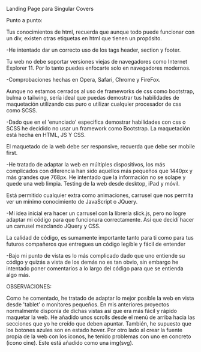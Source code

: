 Landing Page para Singular Covers

Punto a punto:

Tus conocimientos de html, recuerda que aunque todo puede funcionar con un div, existen otras etiquetas en html que tienen un propósito.

-He intentado dar un correcto uso de los tags header, section y footer.

Tu web no debe soportar versiones viejas de navegadores como Internet Explorer 11. Por lo tanto puedes enfocarte solo en navegadores modernos.

-Comprobaciones hechas en Opera, Safari, Chrome y FireFox.

Aunque no estamos cerrados al uso de frameworks de css como bootstrap, bulma o tailwing, sería ideal que puedas demostrar tus habilidades de maquetación utilizando css puro o utilizar cualquier procesador de css como SCSS.

-Dado que en el 'enunciado' especifica demostrar habilidades con css o SCSS he decidido no usar un framework como Bootstrap. La maquetación está hecha en HTML, JS Y CSS.

El maquetado de la web debe ser responsive, recuerda que debe ser mobile first.

-He tratado de adaptar la web en múltiples dispositivos, los más complicados con diferencia han sido aquellos más pequeños que 1440px y más grandes que 768px. He intentado que la información no se solape y quede una web limpia.
Testing de la web desde desktop, iPad y móvil.

Está permitido cualquier extra como animaciones, carrusel que nos permita ver un mínimo conocimiento de JavaScript o JQuery.

-Mi idea inicial era hacer un carrusel con la librería slick.js, pero no logre adaptar mi código para que funcionara correctamente. Así que decidí hacer un carrusel mezclando JQuery y CSS.

La calidad de código, es sumamente importante tanto para ti como para tus futuros compañeros que entregues un código legible y fácil de entender

-Bajo mi punto de vista es lo más complicado dado que uno entiende su código y quizás  a vista de los demás no es tan obvio, sin embargo he intentado poner comentarios a lo largo del código para que se entienda algo más.

OBSERVACIONES:

Como he comentado, he tratado de adaptar lo mejor posible la web en vista desde 'tablet' o monitores pequeños. En mis anteriores proyectos normalmente disponía de dichas vistas así que era más fácil y rápido maquetar la web.
He añadido unos scrolls desde el menú de arriba hacia las secciones que yo he creído que deben apuntar.
También, he supuesto que los botones azules son en estado hover.
Por otro lado al crear la fuente propia de la web con los iconos, he tenido problemas con uno en concreto (icono cine). Este está añadido como una img(svg).


